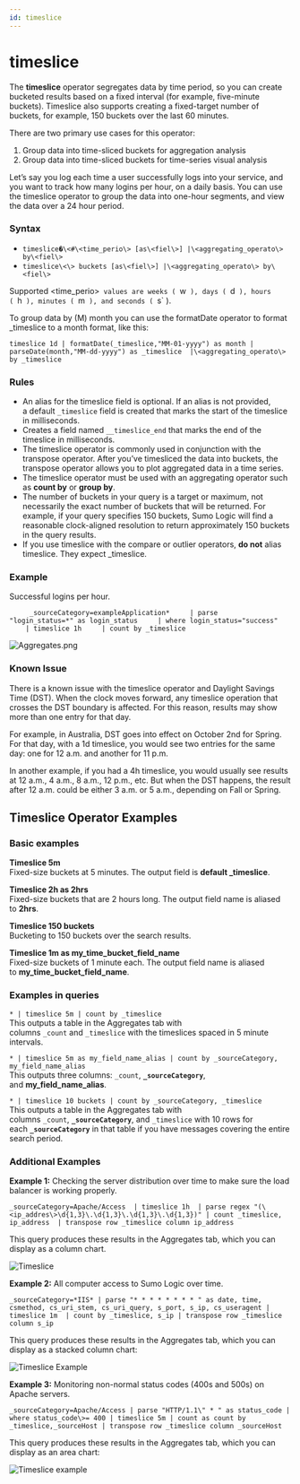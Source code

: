 ```yaml
---
id: timeslice
---
```


# timeslice

The **timeslice** operator segregates data by time period, so you can
create bucketed results based on a fixed interval (for example,
five-minute buckets). Timeslice also supports creating a fixed-target
number of buckets, for example, 150 buckets over the last 60 minutes.

There are two primary use cases for this operator:

1.  Group data into time-sliced buckets for aggregation analysis
2.  Group data into time-sliced buckets for time-series visual analysis

Let’s say you log each time a user successfully logs into your service,
and you want to track how many logins per hour, on a daily basis. You
can use the timeslice operator to group the data into one-hour segments,
and view the data over a 24 hour period.

### Syntax 

* `timeslice�\<#\<time_perio\> [as\<fiel\>] |\<aggregating_operato\> by\<fiel\> `
* `timeslice\<\> buckets [as\<fiel\>] |\<aggregating_operato\> by\<fiel\>`

Supported \<time_perio\>` values are weeks ( `w` ), days ( `d` ), hours
( `h` ), minutes ( `m` ), and seconds ( `s` ).

To group data by (M) month you can use the formatDate operator to format
\_timeslice to a month format, like this:

`timeslice 1d | formatDate(_timeslice,"MM-01-yyyy") as month | parseDate(month,"MM-dd-yyyy") as _timeslice  |\<aggregating_operato\> by _timeslice `

### Rules

* An alias for the timeslice field is optional. If an alias is not
    provided, a default `_timeslice` field is created that marks the
    start of the timeslice in milliseconds.
* Creates a field named `__timeslice_end` that marks the end of the
    timeslice in milliseconds.
* The timeslice operator is commonly used in conjunction with the
    transpose operator. After you’ve timesliced the data into buckets,
    the transpose operator allows you to plot aggregated data in a time
    series.
* The timeslice operator must be used with an aggregating operator
    such as **count by** or **group by**.
* The number of buckets in your query is a target or maximum, not
    necessarily the exact number of buckets that will be returned. For
    example, if your query specifies 150 buckets, Sumo Logic will find a
    reasonable clock-aligned resolution to return approximately 150
    buckets in the query results.
* If you use timeslice with the compare or outlier operators, **do
    not** alias timeslice. They expect \_timeslice.

### Example

Successful logins per hour.

`     _sourceCategory=exampleApplication*     | parse "login_status=*" as login_status     | where login_status="success"     | timeslice 1h     | count by _timeslice`

![Aggregates.png](../../static/img/search-query-language/search-operators/timeslice/Aggregates.png)

### Known Issue

There is a known issue with the timeslice operator and Daylight Savings
Time (DST). When the clock moves forward, any timeslice operation that
crosses the DST boundary is affected. For this reason, results may show
more than one entry for that day. 

For example, in Australia, DST goes into effect on October 2nd for
Spring. For that day, with a 1d timeslice, you would see two entries for
the same day: one for 12 a.m. and another for 11 p.m.

In another example, if you had a 4h timeslice, you would usually see
results at 12 a.m., 4 a.m., 8 a.m., 12 p.m., etc. But when the DST
happens, the result after 12 a.m. could be either 3 a.m. or 5 a.m.,
depending on Fall or Spring. 

## Timeslice Operator Examples

### Basic examples

**Timeslice 5m**   
Fixed-size buckets at 5 minutes. The output field is **default
\_timeslice**.

**Timeslice 2h as 2hrs**   
Fixed-size buckets that are 2 hours long. The output field name is
aliased to **2hrs**.

**Timeslice 150 buckets**   
Bucketing to 150 buckets over the search results.

**Timeslice 1m as my_time_bucket_field_name**   
Fixed-size buckets of 1 minute each. The output field name is aliased
to **my_time_bucket_field_name**.

### Examples in queries

`* | timeslice 5m | count by _timeslice `  
This outputs a table in the Aggregates tab with
columns `_count` and `_timeslice` with the timeslices spaced in 5
minute intervals.

`* | timeslice 5m as my_field_name_alias | count by _sourceCategory, my_field_name_alias `  
This outputs three columns: `_count`, **`_sourceCategory`**,
and **my_field_name_alias**.

`* | timeslice 10 buckets | count by _sourceCategory, _timeslice `  
This outputs a table in the Aggregates tab with
columns `_count`, **`_sourceCategory`**, and `_timeslice` with 10
rows for each **`_sourceCategory`** in that table if you have messages
covering the entire search period.

### Additional Examples

**Example 1:** Checking the server distribution over time to make sure
the load balancer is working properly.

`_sourceCategory=Apache/Access  | timeslice 1h  | parse regex "(\<ip_addres\>\d{1,3}\.\d{1,3}\.\d{1,3}\.\d{1,3})" | count _timeslice, ip_address  | transpose row _timeslice column ip_address`

This query produces these results in the Aggregates tab, which you can
display as a column chart.

![Timeslice](../../static/img/search-query-language/search-operators/timeslice/timeslice_ex1.png)

**Example 2:** All computer access to Sumo Logic over time.

`_sourceCategory=*IIS* | parse "* * * * * * * * " as date, time, csmethod, cs_uri_stem, cs_uri_query, s_port, s_ip, cs_useragent | timeslice 1m  | count by _timeslice, s_ip | transpose row _timeslice column s_ip`

This query produces these results in the Aggregates tab, which you can
display as a stacked column chart:

![Timeslice
Example](../../static/img/search-query-language/search-operators/timeslice/TimeSliceEx2.png)

**Example 3:** Monitoring non-normal status codes (400s and 500s) on
Apache servers.

`_sourceCategory=Apache/Access | parse "HTTP/1.1\" * " as status_code | where status_code\>= 400 | timeslice 5m | count as count by _timeslice,_sourceHost | transpose row _timeslice column _sourceHost`

This query produces these results in the Aggregates tab, which you can
display as an area chart:

![Timeslice
example](../../static/img/search-query-language/search-operators/timeslice/Timeslice-Ex3.png)
